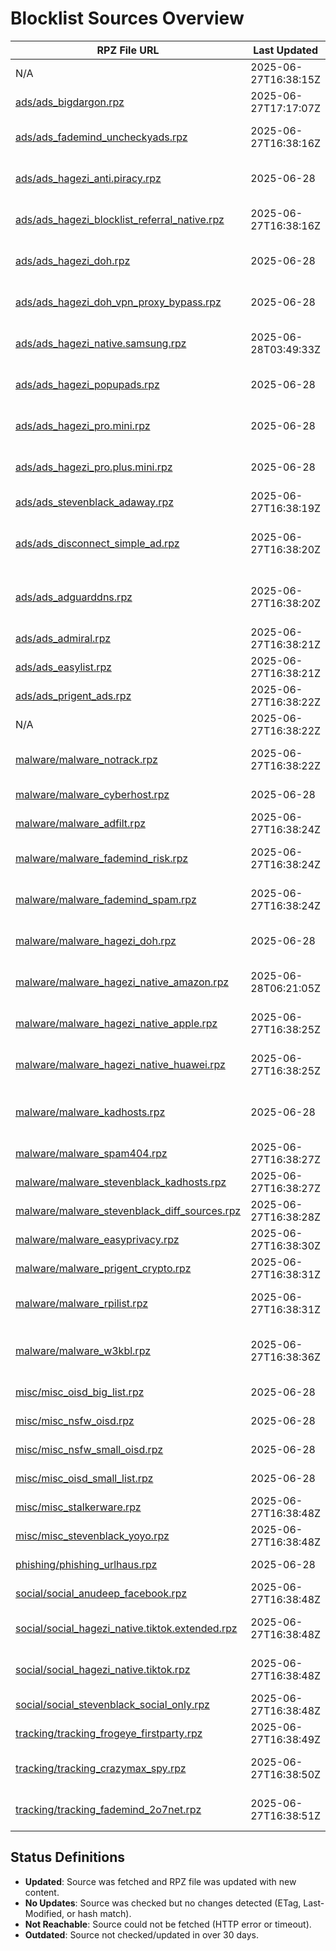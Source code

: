# Blocklist Sources Overview

| RPZ File URL | Last Updated | Category | Entries | Size | License | File Path | Status |
|--------------|--------------|----------|---------|----------|---------|-----------|--------|
| N/A | 2025-06-27T16:38:15Z | ads | 42348 | 2.7 MB | Unknown | N/A | No Updates |
| [ads/ads_bigdargon.rpz](https://raw.githubusercontent.com/twitOne/RPZ-Blocklists/main/ads/ads_bigdargon.rpz) | 2025-06-27T17:17:07Z | ads | 18788 | 1.0 MB | [MIT License (https://github.com/bigdargon/hostsVN/blob/master/LICENSE)](MIT License (https://github.com/bigdargon/hostsVN/blob/master/LICENSE)) | ads/ads_bigdargon.rpz | No Updates |
| [ads/ads_fademind_uncheckyads.rpz](https://raw.githubusercontent.com/twitOne/RPZ-Blocklists/main/ads/ads_fademind_uncheckyads.rpz) | 2025-06-27T16:38:16Z | ads | 9 | 1.2 KB | [MIT License (https://github.com/FadeMind/hosts.extras/blob/master/LICENSE)](MIT License (https://github.com/FadeMind/hosts.extras/blob/master/LICENSE)) | ads/ads_fademind_uncheckyads.rpz | No Updates |
| [ads/ads_hagezi_anti.piracy.rpz](https://raw.githubusercontent.com/twitOne/RPZ-Blocklists/main/ads/ads_hagezi_anti.piracy.rpz) | 2025-06-28 | ads | 10023 | 477.3 KB | [GNU GPL v3.0 (https://github.com/hagezi/dns-blocklists/blob/main/LICENSE)](GNU GPL v3.0 (https://github.com/hagezi/dns-blocklists/blob/main/LICENSE)) | ads/ads_hagezi_anti.piracy.rpz | Updated |
| [ads/ads_hagezi_blocklist_referral_native.rpz](https://raw.githubusercontent.com/twitOne/RPZ-Blocklists/main/ads/ads_hagezi_blocklist_referral_native.rpz) | 2025-06-27T16:38:16Z | ads | 1714 | 94.7 KB | [GNU GPL v3.0 (https://github.com/hagezi/dns-blocklists/blob/main/LICENSE)](GNU GPL v3.0 (https://github.com/hagezi/dns-blocklists/blob/main/LICENSE)) | ads/ads_hagezi_blocklist_referral_native.rpz | No Updates |
| [ads/ads_hagezi_doh.rpz](https://raw.githubusercontent.com/twitOne/RPZ-Blocklists/main/ads/ads_hagezi_doh.rpz) | 2025-06-28 | ads | 1441 | 75.4 KB | [GNU GPL v3.0 (https://github.com/hagezi/dns-blocklists/blob/main/LICENSE)](GNU GPL v3.0 (https://github.com/hagezi/dns-blocklists/blob/main/LICENSE)) | ads/ads_hagezi_doh.rpz | Updated |
| [ads/ads_hagezi_doh_vpn_proxy_bypass.rpz](https://raw.githubusercontent.com/twitOne/RPZ-Blocklists/main/ads/ads_hagezi_doh_vpn_proxy_bypass.rpz) | 2025-06-28 | ads | 4817 | 255.6 KB | [GNU GPL v3.0 (https://github.com/hagezi/dns-blocklists/blob/main/LICENSE)](GNU GPL v3.0 (https://github.com/hagezi/dns-blocklists/blob/main/LICENSE)) | ads/ads_hagezi_doh_vpn_proxy_bypass.rpz | Updated |
| [ads/ads_hagezi_native.samsung.rpz](https://raw.githubusercontent.com/twitOne/RPZ-Blocklists/main/ads/ads_hagezi_native.samsung.rpz) | 2025-06-28T03:49:33Z | ads | 195 | 15.0 KB | [GNU GPL v3.0 (https://github.com/hagezi/dns-blocklists/blob/main/LICENSE)](GNU GPL v3.0 (https://github.com/hagezi/dns-blocklists/blob/main/LICENSE)) | ads/ads_hagezi_native.samsung.rpz | No Updates |
| [ads/ads_hagezi_popupads.rpz](https://raw.githubusercontent.com/twitOne/RPZ-Blocklists/main/ads/ads_hagezi_popupads.rpz) | 2025-06-28 | ads | 102524 | 5.2 MB | [GNU GPL v3.0 (https://github.com/hagezi/dns-blocklists/blob/main/LICENSE)](GNU GPL v3.0 (https://github.com/hagezi/dns-blocklists/blob/main/LICENSE)) | ads/ads_hagezi_popupads.rpz | Updated |
| [ads/ads_hagezi_pro.mini.rpz](https://raw.githubusercontent.com/twitOne/RPZ-Blocklists/main/ads/ads_hagezi_pro.mini.rpz) | 2025-06-28 | ads | 93707 | 4.9 MB | [GNU GPL v3.0 (https://github.com/hagezi/dns-blocklists/blob/main/LICENSE)](GNU GPL v3.0 (https://github.com/hagezi/dns-blocklists/blob/main/LICENSE)) | ads/ads_hagezi_pro.mini.rpz | Updated |
| [ads/ads_hagezi_pro.plus.mini.rpz](https://raw.githubusercontent.com/twitOne/RPZ-Blocklists/main/ads/ads_hagezi_pro.plus.mini.rpz) | 2025-06-28 | ads | 107237 | 5.6 MB | [GNU GPL v3.0 (https://github.com/hagezi/dns-blocklists/blob/main/LICENSE)](GNU GPL v3.0 (https://github.com/hagezi/dns-blocklists/blob/main/LICENSE)) | ads/ads_hagezi_pro.plus.mini.rpz | Updated |
| [ads/ads_stevenblack_adaway.rpz](https://raw.githubusercontent.com/twitOne/RPZ-Blocklists/main/ads/ads_stevenblack_adaway.rpz) | 2025-06-27T16:38:19Z | ads | 7333 | 480.9 KB | [MIT License (https://github.com/StevenBlack/hosts/blob/master/LICENSE)](MIT License (https://github.com/StevenBlack/hosts/blob/master/LICENSE)) | ads/ads_stevenblack_adaway.rpz | No Updates |
| [ads/ads_disconnect_simple_ad.rpz](https://raw.githubusercontent.com/twitOne/RPZ-Blocklists/main/ads/ads_disconnect_simple_ad.rpz) | 2025-06-27T16:38:20Z | ads | 2701 | 133.2 KB | [GNU GPL v3.0 (https://github.com/disconnectme/disconnect/blob/master/LICENSE)](GNU GPL v3.0 (https://github.com/disconnectme/disconnect/blob/master/LICENSE)) | ads/ads_disconnect_simple_ad.rpz | No Updates |
| [ads/ads_adguarddns.rpz](https://raw.githubusercontent.com/twitOne/RPZ-Blocklists/main/ads/ads_adguarddns.rpz) | 2025-06-27T16:38:20Z | ads | 109599 | 6.1 MB | [GNU GPL v3.0 (https://github.com/AdguardTeam/AdGuardSDNSFilter/blob/master/LICENSE)](GNU GPL v3.0 (https://github.com/AdguardTeam/AdGuardSDNSFilter/blob/master/LICENSE)) | ads/ads_adguarddns.rpz | No Updates |
| [ads/ads_admiral.rpz](https://raw.githubusercontent.com/twitOne/RPZ-Blocklists/main/ads/ads_admiral.rpz) | 2025-06-27T16:38:21Z | ads | 1762 | 91.2 KB | [MIT License (https://github.com/LanikSJ/ubo-filters/blob/main/LICENSE)](MIT License (https://github.com/LanikSJ/ubo-filters/blob/main/LICENSE)) | ads/ads_admiral.rpz | No Updates |
| [ads/ads_easylist.rpz](https://raw.githubusercontent.com/twitOne/RPZ-Blocklists/main/ads/ads_easylist.rpz) | 2025-06-27T16:38:21Z | ads | 31020 | 1.6 MB | [GNU GPL v3.0 or CC BY-SA 3.0 (https://easylist.to/pages/licence.html)](GNU GPL v3.0 or CC BY-SA 3.0 (https://easylist.to/pages/licence.html)) | ads/ads_easylist.rpz | No Updates |
| [ads/ads_prigent_ads.rpz](https://raw.githubusercontent.com/twitOne/RPZ-Blocklists/main/ads/ads_prigent_ads.rpz) | 2025-06-27T16:38:22Z | ads | 4270 | 213.3 KB | [CC BY-SA (assumed) (https://dsi.ut-capitole.fr/blacklists/)](CC BY-SA (assumed) (https://dsi.ut-capitole.fr/blacklists/)) | ads/ads_prigent_ads.rpz | No Updates |
| N/A | 2025-06-27T16:38:22Z | malware | 2046 | 122.2 KB | Unknown | N/A | No Updates |
| [malware/malware_notrack.rpz](https://raw.githubusercontent.com/twitOne/RPZ-Blocklists/main/malware/malware_notrack.rpz) | 2025-06-27T16:38:22Z | malware | 154 | 8.2 KB | [GNU GPL v3.0 (https://gitlab.com/quidsup/notrack-blocklists/-/blob/master/LICENSE)](GNU GPL v3.0 (https://gitlab.com/quidsup/notrack-blocklists/-/blob/master/LICENSE)) | malware/malware_notrack.rpz | No Updates |
| [malware/malware_cyberhost.rpz](https://raw.githubusercontent.com/twitOne/RPZ-Blocklists/main/malware/malware_cyberhost.rpz) | 2025-06-28 | malware | 15187 | 877.5 KB | [CC BY-SA 4.0 (https://cyberhost.uk/malware-blocklist/)](CC BY-SA 4.0 (https://cyberhost.uk/malware-blocklist/)) | malware/malware_cyberhost.rpz | Updated |
| [malware/malware_adfilt.rpz](https://raw.githubusercontent.com/twitOne/RPZ-Blocklists/main/malware/malware_adfilt.rpz) | 2025-06-27T16:38:24Z | malware | 31148 | 1.7 MB | [Dandelicence (https://github.com/DandelionSprout/Dandelicence)](Dandelicence (https://github.com/DandelionSprout/Dandelicence)) | malware/malware_adfilt.rpz | No Updates |
| [malware/malware_fademind_risk.rpz](https://raw.githubusercontent.com/twitOne/RPZ-Blocklists/main/malware/malware_fademind_risk.rpz) | 2025-06-27T16:38:24Z | malware | 2189 | 118.5 KB | [MIT License (https://github.com/FadeMind/hosts.extras/blob/master/LICENSE)](MIT License (https://github.com/FadeMind/hosts.extras/blob/master/LICENSE)) | malware/malware_fademind_risk.rpz | No Updates |
| [malware/malware_fademind_spam.rpz](https://raw.githubusercontent.com/twitOne/RPZ-Blocklists/main/malware/malware_fademind_spam.rpz) | 2025-06-27T16:38:24Z | malware | 57 | 4.0 KB | [MIT License (https://github.com/FadeMind/hosts.extras/blob/master/LICENSE)](MIT License (https://github.com/FadeMind/hosts.extras/blob/master/LICENSE)) | malware/malware_fademind_spam.rpz | No Updates |
| [malware/malware_hagezi_doh.rpz](https://raw.githubusercontent.com/twitOne/RPZ-Blocklists/main/malware/malware_hagezi_doh.rpz) | 2025-06-28 | malware | 1602 | 85.5 KB | [GNU GPL v3.0 (https://github.com/hagezi/dns-blocklists/blob/main/LICENSE)](GNU GPL v3.0 (https://github.com/hagezi/dns-blocklists/blob/main/LICENSE)) | malware/malware_hagezi_doh.rpz | Updated |
| [malware/malware_hagezi_native_amazon.rpz](https://raw.githubusercontent.com/twitOne/RPZ-Blocklists/main/malware/malware_hagezi_native_amazon.rpz) | 2025-06-28T06:21:05Z | malware | 631 | 55.7 KB | [GNU GPL v3.0 (https://github.com/hagezi/dns-blocklists/blob/main/LICENSE)](GNU GPL v3.0 (https://github.com/hagezi/dns-blocklists/blob/main/LICENSE)) | malware/malware_hagezi_native_amazon.rpz | No Updates |
| [malware/malware_hagezi_native_apple.rpz](https://raw.githubusercontent.com/twitOne/RPZ-Blocklists/main/malware/malware_hagezi_native_apple.rpz) | 2025-06-27T16:38:25Z | malware | 290 | 23.7 KB | [GNU GPL v3.0 (https://github.com/hagezi/dns-blocklists/blob/main/LICENSE)](GNU GPL v3.0 (https://github.com/hagezi/dns-blocklists/blob/main/LICENSE)) | malware/malware_hagezi_native_apple.rpz | No Updates |
| [malware/malware_hagezi_native_huawei.rpz](https://raw.githubusercontent.com/twitOne/RPZ-Blocklists/main/malware/malware_hagezi_native_huawei.rpz) | 2025-06-27T16:38:25Z | malware | 152 | 15.0 KB | [GNU GPL v3.0 (https://github.com/hagezi/dns-blocklists/blob/main/LICENSE)](GNU GPL v3.0 (https://github.com/hagezi/dns-blocklists/blob/main/LICENSE)) | malware/malware_hagezi_native_huawei.rpz | No Updates |
| [malware/malware_kadhosts.rpz](https://raw.githubusercontent.com/twitOne/RPZ-Blocklists/main/malware/malware_kadhosts.rpz) | 2025-06-28 | malware | 185201 | 11.0 MB | [GNU GPL v3.0 (https://github.com/PolishFiltersTeam/KADhosts/blob/master/LICENSE)](GNU GPL v3.0 (https://github.com/PolishFiltersTeam/KADhosts/blob/master/LICENSE)) | malware/malware_kadhosts.rpz | Updated |
| [malware/malware_spam404.rpz](https://raw.githubusercontent.com/twitOne/RPZ-Blocklists/main/malware/malware_spam404.rpz) | 2025-06-27T16:38:27Z | malware | 8141 | 430.1 KB | [CC BY 3.0 (https://github.com/Spam404/lists/blob/master/LICENSE)](CC BY 3.0 (https://github.com/Spam404/lists/blob/master/LICENSE)) | malware/malware_spam404.rpz | No Updates |
| [malware/malware_stevenblack_kadhosts.rpz](https://raw.githubusercontent.com/twitOne/RPZ-Blocklists/main/malware/malware_stevenblack_kadhosts.rpz) | 2025-06-27T16:38:27Z | malware | 177993 | 10.6 MB | [MIT License (https://github.com/StevenBlack/hosts/blob/master/LICENSE)](MIT License (https://github.com/StevenBlack/hosts/blob/master/LICENSE)) | malware/malware_stevenblack_kadhosts.rpz | No Updates |
| [malware/malware_stevenblack_diff_sources.rpz](https://raw.githubusercontent.com/twitOne/RPZ-Blocklists/main/malware/malware_stevenblack_diff_sources.rpz) | 2025-06-27T16:38:28Z | malware | 216661 | 12.9 MB | [MIT License (https://github.com/StevenBlack/hosts/blob/master/LICENSE)](MIT License (https://github.com/StevenBlack/hosts/blob/master/LICENSE)) | malware/malware_stevenblack_diff_sources.rpz | No Updates |
| [malware/malware_easyprivacy.rpz](https://raw.githubusercontent.com/twitOne/RPZ-Blocklists/main/malware/malware_easyprivacy.rpz) | 2025-06-27T16:38:30Z | malware | 41845 | 2.5 MB | [GNU GPL v3.0 or CC BY-SA 3.0 (https://easylist.to/pages/licence.html)](GNU GPL v3.0 or CC BY-SA 3.0 (https://easylist.to/pages/licence.html)) | malware/malware_easyprivacy.rpz | No Updates |
| [malware/malware_prigent_crypto.rpz](https://raw.githubusercontent.com/twitOne/RPZ-Blocklists/main/malware/malware_prigent_crypto.rpz) | 2025-06-27T16:38:31Z | malware | 16289 | 892.1 KB | [CC BY-SA (assumed) (https://dsi.ut-capitole.fr/blacklists/)](CC BY-SA (assumed) (https://dsi.ut-capitole.fr/blacklists/)) | malware/malware_prigent_crypto.rpz | No Updates |
| [malware/malware_rpilist.rpz](https://raw.githubusercontent.com/twitOne/RPZ-Blocklists/main/malware/malware_rpilist.rpz) | 2025-06-27T16:38:31Z | malware | 563115 | 37.4 MB | [CC BY-NC 4.0 (https://github.com/RPiList/specials/blob/master/LICENSE.md)](CC BY-NC 4.0 (https://github.com/RPiList/specials/blob/master/LICENSE.md)) | malware/malware_rpilist.rpz | No Updates |
| [malware/malware_w3kbl.rpz](https://raw.githubusercontent.com/twitOne/RPZ-Blocklists/main/malware/malware_w3kbl.rpz) | 2025-06-27T16:38:36Z | malware | 350 | 21.6 KB | [MIT License (https://github.com/WaLLy3K/wally3k.github.io/blob/master/LICENSE)](MIT License (https://github.com/WaLLy3K/wally3k.github.io/blob/master/LICENSE)) | malware/malware_w3kbl.rpz | No Updates |
| [misc/misc_oisd_big_list.rpz](https://raw.githubusercontent.com/twitOne/RPZ-Blocklists/main/misc/misc_oisd_big_list.rpz) | 2025-06-28 | misc | 191127 | 10.4 MB | [GNU GPL v3.0 (https://github.com/sjhgvr/oisd/blob/main/LICENSE)](GNU GPL v3.0 (https://github.com/sjhgvr/oisd/blob/main/LICENSE)) | misc/misc_oisd_big_list.rpz | Updated |
| [misc/misc_nsfw_oisd.rpz](https://raw.githubusercontent.com/twitOne/RPZ-Blocklists/main/misc/misc_nsfw_oisd.rpz) | 2025-06-28 | misc | 413720 | 22.2 MB | [GNU GPL v3.0 (https://github.com/sjhgvr/oisd/blob/main/LICENSE)](GNU GPL v3.0 (https://github.com/sjhgvr/oisd/blob/main/LICENSE)) | misc/misc_nsfw_oisd.rpz | Updated |
| [misc/misc_nsfw_small_oisd.rpz](https://raw.githubusercontent.com/twitOne/RPZ-Blocklists/main/misc/misc_nsfw_small_oisd.rpz) | 2025-06-28 | misc | 21088 | 975.4 KB | [GNU GPL v3.0 (https://github.com/sjhgvr/oisd/blob/main/LICENSE)](GNU GPL v3.0 (https://github.com/sjhgvr/oisd/blob/main/LICENSE)) | misc/misc_nsfw_small_oisd.rpz | Updated |
| [misc/misc_oisd_small_list.rpz](https://raw.githubusercontent.com/twitOne/RPZ-Blocklists/main/misc/misc_oisd_small_list.rpz) | 2025-06-28 | misc | 43022 | 2.2 MB | [GNU GPL v3.0 (https://github.com/sjhgvr/oisd/blob/main/LICENSE)](GNU GPL v3.0 (https://github.com/sjhgvr/oisd/blob/main/LICENSE)) | misc/misc_oisd_small_list.rpz | Updated |
| [misc/misc_stalkerware.rpz](https://raw.githubusercontent.com/twitOne/RPZ-Blocklists/main/misc/misc_stalkerware.rpz) | 2025-06-27T16:38:48Z | misc | 917 | 54.7 KB | [CC BY (https://github.com/AssoEchap/stalkerware-indicators#license)](CC BY (https://github.com/AssoEchap/stalkerware-indicators#license)) | misc/misc_stalkerware.rpz | No Updates |
| [misc/misc_stevenblack_yoyo.rpz](https://raw.githubusercontent.com/twitOne/RPZ-Blocklists/main/misc/misc_stevenblack_yoyo.rpz) | 2025-06-27T16:38:48Z | misc | 3437 | 172.9 KB | [MIT License (https://github.com/StevenBlack/hosts/blob/master/LICENSE)](MIT License (https://github.com/StevenBlack/hosts/blob/master/LICENSE)) | misc/misc_stevenblack_yoyo.rpz | No Updates |
| [phishing/phishing_urlhaus.rpz](https://raw.githubusercontent.com/twitOne/RPZ-Blocklists/main/phishing/phishing_urlhaus.rpz) | 2025-06-28 | phishing | 518 | 28.4 KB | None specified | phishing/phishing_urlhaus.rpz | Updated |
| [social/social_anudeep_facebook.rpz](https://raw.githubusercontent.com/twitOne/RPZ-Blocklists/main/social/social_anudeep_facebook.rpz) | 2025-06-27T16:38:48Z | social | 3995 | 321.8 KB | [MIT License (https://github.com/anudeepND/blacklist/blob/master/LICENSE)](MIT License (https://github.com/anudeepND/blacklist/blob/master/LICENSE)) | social/social_anudeep_facebook.rpz | No Updates |
| [social/social_hagezi_native.tiktok.extended.rpz](https://raw.githubusercontent.com/twitOne/RPZ-Blocklists/main/social/social_hagezi_native.tiktok.extended.rpz) | 2025-06-27T16:38:48Z | social | 422 | 31.2 KB | [GNU GPL v3.0 (https://github.com/hagezi/dns-blocklists/blob/main/LICENSE)](GNU GPL v3.0 (https://github.com/hagezi/dns-blocklists/blob/main/LICENSE)) | social/social_hagezi_native.tiktok.extended.rpz | No Updates |
| [social/social_hagezi_native.tiktok.rpz](https://raw.githubusercontent.com/twitOne/RPZ-Blocklists/main/social/social_hagezi_native.tiktok.rpz) | 2025-06-27T16:38:48Z | social | 322 | 23.1 KB | [GNU GPL v3.0 (https://github.com/hagezi/dns-blocklists/blob/main/LICENSE)](GNU GPL v3.0 (https://github.com/hagezi/dns-blocklists/blob/main/LICENSE)) | social/social_hagezi_native.tiktok.rpz | No Updates |
| [social/social_stevenblack_social_only.rpz](https://raw.githubusercontent.com/twitOne/RPZ-Blocklists/main/social/social_stevenblack_social_only.rpz) | 2025-06-27T16:38:48Z | social | 3242 | 226.8 KB | [MIT License (https://github.com/StevenBlack/hosts/blob/master/LICENSE)](MIT License (https://github.com/StevenBlack/hosts/blob/master/LICENSE)) | social/social_stevenblack_social_only.rpz | No Updates |
| [tracking/tracking_frogeye_firstparty.rpz](https://raw.githubusercontent.com/twitOne/RPZ-Blocklists/main/tracking/tracking_frogeye_firstparty.rpz) | 2025-06-27T16:38:49Z | tracking | 33403 | 2.1 MB | None specified | tracking/tracking_frogeye_firstparty.rpz | No Updates |
| [tracking/tracking_crazymax_spy.rpz](https://raw.githubusercontent.com/twitOne/RPZ-Blocklists/main/tracking/tracking_crazymax_spy.rpz) | 2025-06-27T16:38:50Z | tracking | 347 | 25.3 KB | [MIT License (https://github.com/crazy-max/WindowsSpyBlocker/blob/master/LICENSE)](MIT License (https://github.com/crazy-max/WindowsSpyBlocker/blob/master/LICENSE)) | tracking/tracking_crazymax_spy.rpz | No Updates |
| [tracking/tracking_fademind_2o7net.rpz](https://raw.githubusercontent.com/twitOne/RPZ-Blocklists/main/tracking/tracking_fademind_2o7net.rpz) | 2025-06-27T16:38:51Z | tracking | 2030 | 133.8 KB | [MIT License (https://github.com/FadeMind/hosts.extras/blob/master/LICENSE)](MIT License (https://github.com/FadeMind/hosts.extras/blob/master/LICENSE)) | tracking/tracking_fademind_2o7net.rpz | No Updates |

## Status Definitions
- **Updated**: Source was fetched and RPZ file was updated with new content.
- **No Updates**: Source was checked but no changes detected (ETag, Last-Modified, or hash match).
- **Not Reachable**: Source could not be fetched (HTTP error or timeout).
- **Outdated**: Source not checked/updated in over 30 days.
